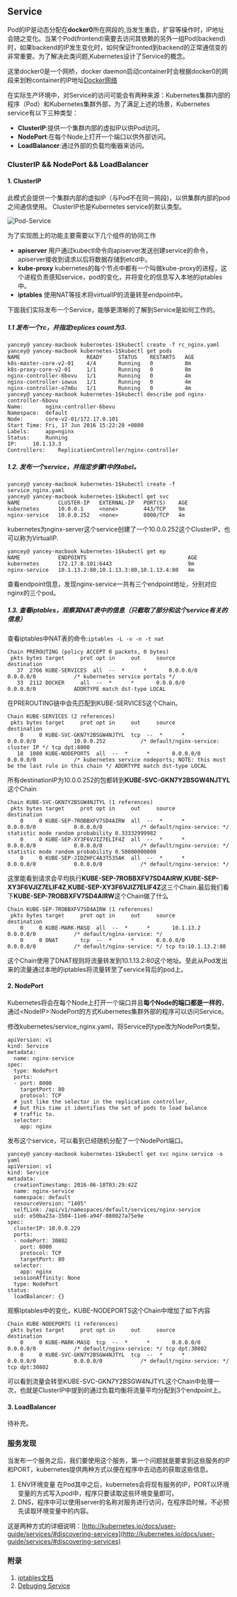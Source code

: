 ## Service
Pod的IP是动态分配在**docker0**所在网段的,当发生重启，扩容等操作时，IP地址会随之变化。当某个Pod(frontend)需要去访问其依赖的另外一组Pod(backend)时，如果backend的IP发生变化时，如何保证fronted到backend的正常通信变的非常重要。为了解决此类问题,Kubernetes设计了Service的概念。

这里docker0是一个网桥，docker daemon启动container时会根据docker0的网段来划粉container的IP地址[Docker网络](https://docs.docker.com/engine/userguide/networking/dockernetworks/)


在实际生产环境中，对Service的访问可能会有两种来源：Kubernetes集群内部的程序（Pod）和Kubernetes集群外部，为了满足上述的场景，Kubernetes service有以下三种类型：

* **ClusterIP**:提供一个集群内部的虚拟IP以供Pod访问。
* **NodePort**:在每个Node上打开一个端口以供外部访问。
* **LoadBalancer**:通过外部的负载均衡器来访问。

### ClusterIP && NodePort && LoadBalancer
#### 1. ClusterIP
此模式会提供一个集群内部的虚拟IP（与Pod不在同一网段)，以供集群内部的pod之间通信使用。
ClusterIP也是Kubernetes service的默认类型。

![Pod-Service](service-network.png)

为了实现图上的功能主要需要以下几个组件的协同工作

* **apiserver** 用户通过kubectl命令向apiserver发送创建service的命令，apiserver接收到请求以后将数据存储到etcd中。
* **kube-proxy** kubernetes的每个节点中都有一个叫做kube-proxy的进程，这个进程负责感知service，pod的变化，并将变化的信息写入本地的iptables中。
* **iptables** 使用NAT等技术将virtualIP的流量转至endpoint中。

下面我们实际发布一个Service，能够更清晰的了解到Service是如何工作的。

##### 1.1 发布一个rc，并指定replices count为3.

```
yancey@ yancey-macbook kubernetes-1$kubectl create -f rc_nginx.yaml
yancey@ yancey-macbook kubernetes-1$kubectl get pods
NAME                     READY     STATUS    RESTARTS   AGE
k8s-master-core-v2-01    4/4       Running   0          8m
k8s-proxy-core-v2-01     1/1       Running   0          8m
nginx-controller-6bovu   1/1       Running   0          4m
nginx-controller-iowux   1/1       Running   0          4m
nginx-controller-o7m6u   1/1       Running   0          4m
yancey@ yancey-macbook kubernetes-1$kubectl describe pod nginx-controller-6bovu
Name:		nginx-controller-6bovu
Namespace:	default
Node:		core-v2-01/172.17.8.101
Start Time:	Fri, 17 Jun 2016 15:22:20 +0800
Labels:		app=nginx
Status:		Running
IP:		10.1.13.3
Controllers:	ReplicationController/nginx-controller
```

##### 1.2. 发布一个service，并指定步骤1中的label。

```
yancey@ yancey-macbook kubernetes-1$kubectl create -f service_nginx.yaml
yancey@ yancey-macbook kubernetes-1$kubectl get svc
NAME            CLUSTER-IP   EXTERNAL-IP   PORT(S)    AGE
kubernetes      10.0.0.1     <none>        443/TCP    9m
nginx-service   10.0.0.252   <none>        8000/TCP   4m
```
kubernetes为nginx-server这个service创建了一个10.0.0.252这个ClusterIP，也可以称为VirtualIP.

```
yancey@ yancey-macbook kubernetes-1$kubectl get ep
NAME            ENDPOINTS                                AGE
kubernetes      172.17.8.101:6443                        9m
nginx-service   10.1.13.2:80,10.1.13.3:80,10.1.13.4:80   4m
```
查看endpoint信息，发现nginx-service一共有三个endpoint地址，分别对应nginx的三个pod。

##### 1.3. 查看iptables，观察其NAT表中的信息（只截取了部分和这个service有关的信息）
查看iptables中NAT表的命令:```iptables -L -v -n -t nat```

```
Chain PREROUTING (policy ACCEPT 0 packets, 0 bytes)
 pkts bytes target     prot opt in     out     source               destination
   37  2766 KUBE-SERVICES  all  --  *      *       0.0.0.0/0            0.0.0.0/0            /* kubernetes service portals */
   33  2112 DOCKER     all  --  *      *       0.0.0.0/0            0.0.0.0/0            ADDRTYPE match dst-type LOCAL
```
在PREROUTING链中会先匹配到KUBE-SERVICES这个Chain。

```
Chain KUBE-SERVICES (2 references)
 pkts bytes target     prot opt in     out     source               destination
    0     0 KUBE-SVC-GKN7Y2BSGW4NJTYL  tcp  --  *      *       0.0.0.0/0            10.0.0.252           /* default/nginx-service: cluster IP */ tcp dpt:8000
   18  1080 KUBE-NODEPORTS  all  --  *      *       0.0.0.0/0            0.0.0.0/0            /* kubernetes service nodeports; NOTE: this must be the last rule in this chain */ ADDRTYPE match dst-type LOCAL

```

所有destinationIP为10.0.0.252的包都转到**KUBE-SVC-GKN7Y2BSGW4NJTYL**这个Chain

```
Chain KUBE-SVC-GKN7Y2BSGW4NJTYL (1 references)
 pkts bytes target     prot opt in     out     source               destination
    0     0 KUBE-SEP-7ROBBXFV7SD4AIRW  all  --  *      *       0.0.0.0/0            0.0.0.0/0            /* default/nginx-service: */ statistic mode random probability 0.33332999982
    0     0 KUBE-SEP-XY3F6VJIZ7ELIF4Z  all  --  *      *       0.0.0.0/0            0.0.0.0/0            /* default/nginx-service: */ statistic mode random probability 0.50000000000
    0     0 KUBE-SEP-JIDZHFC4A3T535AK  all  --  *      *       0.0.0.0/0            0.0.0.0/0            /* default/nginx-service: */
```
这里能看到请求会平均执行**KUBE-SEP-7ROBBXFV7SD4AIRW**,**KUBE-SEP-XY3F6VJIZ7ELIF4Z**,**KUBE-SEP-XY3F6VJIZ7ELIF4Z**这三个Chain.最后我们看下**KUBE-SEP-7ROBBXFV7SD4AIRW**这个Chain做了什么

```
Chain KUBE-SEP-7ROBBXFV7SD4AIRW (1 references)
 pkts bytes target     prot opt in     out     source               destination
    0     0 KUBE-MARK-MASQ  all  --  *      *       10.1.13.2            0.0.0.0/0            /* default/nginx-service: */
    0     0 DNAT       tcp  --  *      *       0.0.0.0/0            0.0.0.0/0            /* default/nginx-service: */ tcp to:10.1.13.2:80

```
这个Chain使用了DNAT规则将流量转发到10.1.13.2:80这个地址。至此从Pod发出来的流量通过本地的iptables将流量转至了service背后的pod上。
#### 2. NodePort
Kubernetes将会在每个Node上打开一个端口并且**每个Node的端口都是一样的**，通过\<NodeIP>:NodePort的方式Kubernetes集群外部的程序可以访问Service。

修改kubernetes/service_nginx.yaml，将Service的type改为NodePort类型。

```
apiVersion: v1
kind: Service
metadata:
  name: nginx-service
spec:
  type: NodePort
  ports:
  - port: 8000
    targetPort: 80
    protocol: TCP
  # just like the selector in the replication controller,
  # but this time it identifies the set of pods to load balance
  # traffic to.
  selector:
    app: nginx
```
发布这个service，可以看到已经随机分配了一个NodePort端口。

```
yancey@ yancey-macbook kubernetes-1$kubectl get svc nginx-service -o yaml
apiVersion: v1
kind: Service
metadata:
  creationTimestamp: 2016-06-18T03:29:42Z
  name: nginx-service
  namespace: default
  resourceVersion: "1405"
  selfLink: /api/v1/namespaces/default/services/nginx-service
  uid: e50ba23a-3504-11e6-a94f-080027a75e9e
spec:
  clusterIP: 10.0.0.229
  ports:
  - nodePort: 30802
    port: 8000
    protocol: TCP
    targetPort: 80
  selector:
    app: nginx
  sessionAffinity: None
  type: NodePort
status:
  loadBalancer: {}
```
观察Iptables中的变化，KUBE-NODEPORTS这个Chain中增加了如下内容

```
Chain KUBE-NODEPORTS (1 references)
 pkts bytes target     prot opt in     out     source               destination
    0     0 KUBE-MARK-MASQ  tcp  --  *      *       0.0.0.0/0            0.0.0.0/0            /* default/nginx-service: */ tcp dpt:30802
    0     0 KUBE-SVC-GKN7Y2BSGW4NJTYL  tcp  --  *      *       0.0.0.0/0            0.0.0.0/0            /* default/nginx-service: */ tcp dpt:30802
```

可以看到流量会转至KUBE-SVC-GKN7Y2BSGW4NJTYL这个Chain中处理一次，也就是ClusterIP中提到的通过负载均衡将流量平均分配到3个endpoint上。

#### 3. LoadBalancer
待补充。

### 服务发现
当发布一个服务之后，我们要使用这个服务，第一个问题就是要拿到这些服务的IP和PORT，kubernetes提供两种方式以便在程序中去动态的获取这些信息。

1. ENV环境变量
在Pod其中之后，kubernetes会将现有服务的IP，PORT以环境变量的方式写入pod中，程序只要读取这些环境变量即可。
2. DNS，程序中可以使用server的名称对服务进行访问，在程序启时候，不必预先读取环境变量中的内容。

这是两种方式的详细说明：[http://kubernetes.io/docs/user-guide/services/#discovering-services](http://kubernetes.io/docs/user-guide/services/#discovering-services)

###  附录
1. [iptables文档](https://access.redhat.com/documentation/en-US/Red_Hat_Enterprise_Linux/4/html/Security_Guide/s1-fireall-ipt-act.html#s2-firewall-policies)
2. [Debuging Service](http://kubernetes.io/docs/user-guide/debugging-services/)
